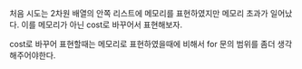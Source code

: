 처음 시도는 2차원 배열의 안쪽 리스트에 메모리를 표현하였지만 메모리 초과가 일어났다. 이를 메모리가 아닌 cost로 바꾸어서 표현해보자.

cost로 바꾸어 표현할때는 메모리로 표현하였을때에 비해서 for 문의 범위를 좀더 생각해주어야한다.
